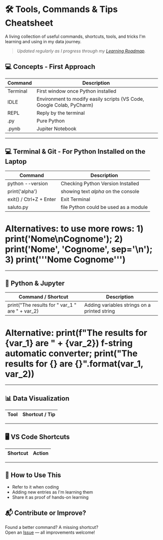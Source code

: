 # 🛠️ Tools, Commands & Tips Cheatsheet

A living collection of useful commands, shortcuts, tools, and tricks I'm learning and using in my data journey.

> _Updated regularly as I progress through my [Learning Roadmap](/README.md)._

## 💻 Concepts - First Approach 

| Command | Description |
|------|-----------|
| Terminal | First window once Python installed |
| IDLE | Environment to modify easily scripts (VS Code, Google Colab, PyCharm) |
| REPL | Reply by the terminal |
| .py | Pure Python |
| .pynb | Jupiter Notebook |

---

## 💻 Terminal & Git - For Python Installed on the Laptop

| Command | Description |
|------|-----------|
| python --version | Checking Python Version Installed |
| print('alpha') | showing text _alpha_ on the console |                   
| exit() / Ctrl+Z + Enter | Exit Terminal |
| saluto.py | file Python could be used as a module |

# Alternatives: to use more rows: 1) print('Nome\nCognome'); 2) print('Nome', 'Cognome', sep='\n'); 3) print('''Nome Cognome''')

---

## 🐍 Python & Jupyter

| Command / Shortcut | Description |
|------|-----------|
| print("The results for " var_1 " are " + var_2) | Adding variables strings on a printed string |

# Alternative: print(f"The results for {var_1} are " + {var_2}) f-string automatic converter; print("The results for {} are {}".format(var_1, var_2))

---

## 📊 Data Visualization

| Tool | Shortcut / Tip |
|------|-----------|

---

## 🖥️ VS Code Shortcuts

| Shortcut | Action |
|------|-----------|

---

## 🚀 How to Use This

- Refer to it when coding
- Adding new entries as I'm learning them
- Share it as proof of hands-on learning


## 📬 Contribute or Improve?

Found a better command? A missing shortcut?  
Open an [Issue](https://github.com/DLPietro/learning-roadmap/issues) — all improvements welcome!
